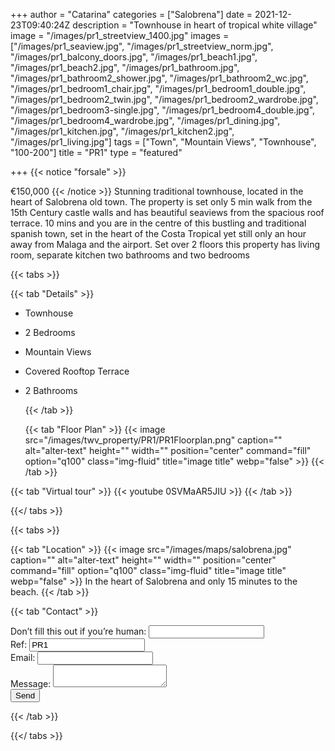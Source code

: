 +++
author = "Catarina"
categories = ["Salobrena"]
date = 2021-12-23T09:40:24Z
description = "Townhouse in heart of tropical white village"
image = "/images/pr1_streetview_1400.jpg"
images = ["/images/pr1_seaview.jpg", "/images/pr1_streetview_norm.jpg", "/images/pr1_balcony_doors.jpg", "/images/pr1_beach1.jpg", "/images/pr1_beach2.jpg", "/images/pr1_bathroom.jpg", "/images/pr1_bathroom2_shower.jpg", "/images/pr1_bathroom2_wc.jpg", "/images/pr1_bedroom1_chair.jpg", "/images/pr1_bedroom1_double.jpg", "/images/pr1_bedroom2_twin.jpg", "/images/pr1_bedroom2_wardrobe.jpg", "/images/pr1_bedroom3-single.jpg", "/images/pr1_bedroom4_double.jpg", "/images/pr1_bedroom4_wardrobe.jpg", "/images/pr1_dining.jpg", "/images/pr1_kitchen.jpg", "/images/pr1_kitchen2.jpg", "/images/pr1_living.jpg"]
tags = ["Town", "Mountain Views", "Townhouse", "100-200"]
title = "PR1"
type = "featured"

+++
{{< notice "forsale" >}}

€150,000
{{< /notice >}}
Stunning traditional townhouse, located in the heart of Salobrena old town. The property is set only 5 min walk from the 15th Century castle walls and has beautiful seaviews from the spacious roof terrace.
10 mins and you are in the centre of this bustling and traditional spanish town, set in the heart of the Costa Tropical yet still only an hour away from Malaga and the airport.
Set over 2 floors this property has living room, separate kitchen two bathrooms and two bedrooms

{{< tabs >}}

{{< tab "Details" >}}

* Townhouse
* 2 Bedrooms
* Mountain Views
* Covered Rooftop Terrace
* 2 Bathrooms

  {{< /tab >}}

  {{< tab "Floor Plan" >}} {{< image src="/images/twv_property/PR1/PR1Floorplan.png" caption="" alt="alter-text" height="" width="" position="center" command="fill" option="q100" class="img-fluid" title="image title" webp="false" >}} {{< /tab >}}

{{< tab "Virtual tour" >}} {{< youtube 0SVMaAR5JIU >}} {{< /tab >}}

{{</ tabs >}}

{{< tabs >}}

{{< tab "Location" >}} 
{{< image src="/images/maps/salobrena.jpg" caption="" alt="alter-text" height="" width="" position="center" command="fill" option="q100" class="img-fluid" title="image title" webp="false" >}}
In the heart of Salobrena and only 15 minutes to the beach. {{< /tab >}}

{{< tab "Contact" >}} <form name="propertyContact" method="POST" netlify-honeypot="bot-field" data-netlify="true">
<div class="form-group">
<label>Don’t fill this out if you’re human: <input name="bot-field" /></label>
</div>
<div class="form-group">
<label>Ref: <input name="property-ref" class="form-control" value="PR1" readonly/></label>
</div>
<div class="form-group">
<label>Email: <input type="text" class="form-control" name="email" /></label>
</div>
<div class="form-group">
<label>Message: </label> <textarea name="message" class="form-control"></textarea>
</div>
<button type="submit" class="btn btn-primary">Send</button>
</form> {{< /tab >}}

{{</ tabs >}}